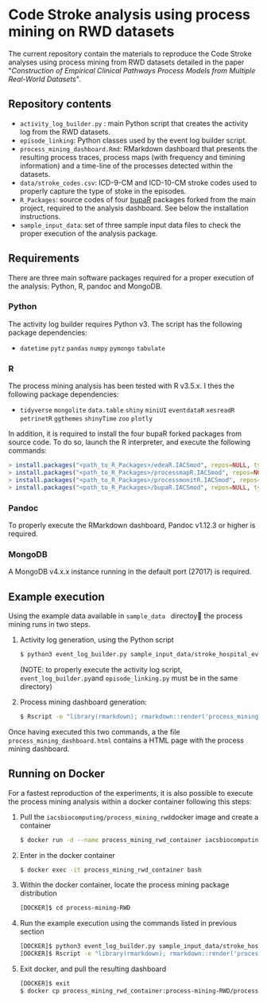 # Code Stroke analysis using process mining on RWD datasets
The current repository contain the materials to reproduce the Code Stroke analyses using process mining from RWD datasets detailed in the paper "*Construction of Empirical Clinical Pathways Process Models from Multiple Real-World Datasets*".

## Repository contents

* `activity_log_builder.py` :  main Python script that creates the activity log from the RWD datasets.
* `episode_linking`: Python classes used by the event log builder script.
* `process_mining_dashboard.Rmd`: RMarkdown dashboard that presents the resulting process traces, process maps (with frequency and timining information) and a time-line of the processes detected within the datasets.
* `data/stroke_codes.csv`: ICD-9-CM and ICD-10-CM stroke codes used to properly capture the type of stoke in the episodes.
* `R_Packages`:  source codes of four [bupaR](https://www.bupar.net/) packages forked from the main project, required to the analysis dashboard. See below the installation instructions.
* `sample_input_data`: set of three sample input data files to check the proper execution of the analysis package.

## Requirements

There are three main software packages required for a proper execution of the analysis: Python, R, pandoc and MongoDB.

### Python

The activity log builder requires Python v3. The script has the following package dependencies:

* `datetime` `pytz` `pandas` `numpy` `pymongo`  `tabulate`

### R

The process mining analysis has been tested with R v3.5.x. I thes the following package dependencies:

* `tidyverse` `mongolite` `data.table` `shiny` `miniUI` `eventdataR` `xesreadR` `petrinetR` `ggthemes` `shinyTime` `zoo` `plotly`

In addition, it is required to install the four bupaR forked packages from source code. To do so, launch the R  interpreter, and execute the following commands:

```R
> install.packages("<path_to_R_Packages>/edeaR.IACSmod", repos=NULL, type="source")
> install.packages("<path_to_R_Packages>/processmapR.IACSmod", repos=NULL, type="source")
> install.packages("<path_to_R_Packages>/processmonitR.IACSmod", repos=NULL, type="source")
> install.packages("<path_to_R_Packages>/bupaR.IACSmod", repos=NULL, type="source")
```

### Pandoc

To properly execute the RMarkdown dashboard, Pandoc v1.12.3 or higher is required.

### MongoDB

A MongoDB v4.x.x instance running in the default port (27017) is required.

## Example execution

Using the example data available in `sample_data ` directoy the process mining runs in two steps.

1. Activity log generation, using the Python script

   ```bash
   $ python3 event_log_builder.py sample_input_data/stroke_hospital_events_AR_SAMPLE.csv sample_input_data/stroke_urgent_care_events_AR_SAMPLE.csv sample_input_data/stroke_patients_data_AR_SAMPLE.csv
   ```

   (NOTE: to properly execute the activity log script, `event_log_builder.py`and `episode_linking.py` must be in the same directory)

2. Process mining dashboard generation:

   ```bash
   $ Rscript -e "library(rmarkdown); rmarkdown::render('process_mining_dashboard.Rmd', output_file='process_mining_dashboard.html')" --args "--root_dir=$PWD"
   ```

Once having executed this two commands, a the file `process_mining_dashboard.html` contains a HTML page with the process mining dashboard. 



## Running on Docker

For a fastest reproduction of the experiments, it is also possible to execute the process mining analysis within a docker container following this steps:

1. Pull the `iacsbiocomputing/process_mining_rwd`docker image and create a container

   ```bash
   $ docker run -d --name process_mining_rwd_container iacsbiocomputing/process_mining_rwd
   ```

2. Enter in the docker container 

   ```bash
   $ docker exec -it process_mining_rwd_container bash
   ```

3. Within the docker container, locate the process mining package distribution

   ```bash
   [DOCKER]$ cd process-mining-RWD
   ```

4. Run the example execution using the commands listed in previous section

   ```bash
   [DOCKER]$ python3 event_log_builder.py sample_input_data/stroke_hospital_events_AR_SAMPLE.csv sample_input_data/stroke_urgent_care_events_AR_SAMPLE.csv sample_input_data/stroke_patients_data_AR_SAMPLE.csv
   [DOCKER]$ Rscript -e "library(rmarkdown); rmarkdown::render('process_mining_dashboard.Rmd', output_file='process_mining_dashboard.html')" --args "--root_dir=$PWD"
   ```

5. Exit docker, and pull the resulting dashboard

   ```bash
   [DOCKER]$ exit
   $ docker cp process_mining_rwd_container:process-mining-RWD/process_mining_dashboard.html .
   ```

   

